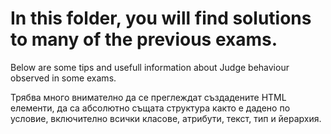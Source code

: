 # In this folder, you will find solutions to many of the previous exams.
Below are some tips and usefull information about Judge behaviour observed in some exams.

Трябва много внимателно да се преглеждат създадените HTML елементи, да са абсолютно същата структура както е дадено по условие, включително всички класове, атрибути, текст, тип и йерархия.